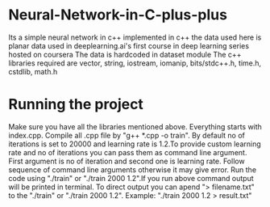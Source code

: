# Neural-Network-in-C-plus-plus
Its a simple neural network in c++ implemented in c++
the data used here is planar data used in deeplearning.ai's first course in deep learning series hosted on coursera
The data is hardcoded in dataset module
The c++ libraries required are vector, string, iostream, iomanip, bits/stdc++.h, time.h, cstdlib, math.h


# Running the project
Make sure you have all the libraries mentioned above.
Everything starts with index.cpp.
Compile all .cpp file by "g++ *.cpp -o train".
By default no of iterations is set to 20000 and learning rate is 1.2.To provide custom learning rate and no of iterations you can pass them as command line argument.
First argument is no of iteration and second one is learning rate. Follow sequence of command line arguments otherwise it may give error.
Run the code using "./train" or "./train 2000 1.2".If you run above command output will be printed in terminal. To direct output you can apend "> filename.txt" to the 
"./train" or "./train 2000 1.2".
Example: "./train 2000 1.2 > result.txt"
